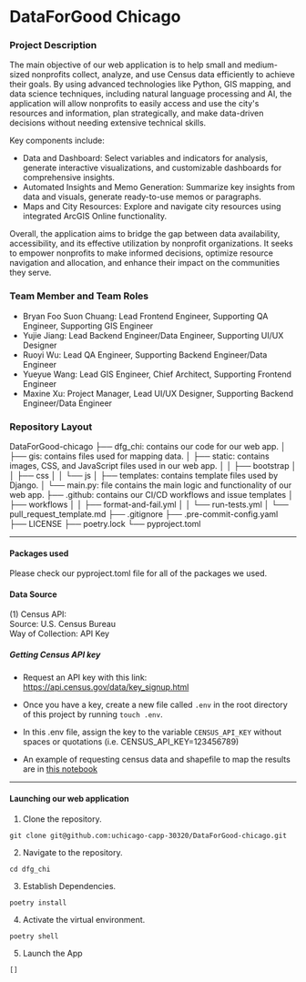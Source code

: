 # DataForGood Chicago

### **Project Description**
The main objective of our web application is to help small and medium-sized nonprofits collect, analyze, and use Census data efficiently to achieve their goals. By using advanced technologies like Python, GIS mapping, and data science techniques, including natural language processing and AI, the application will allow nonprofits to easily access and use the city's resources and information, plan strategically, and make data-driven decisions without needing extensive technical skills.

Key components include:
- Data and Dashboard: Select variables and indicators for analysis, generate interactive visualizations, and customizable dashboards for comprehensive insights.
- Automated Insights and Memo Generation: Summarize key insights from data and visuals, generate ready-to-use memos or paragraphs.
- Maps and City Resources: Explore and navigate city resources using integrated ArcGIS Online functionality.

Overall, the application aims to bridge the gap between data availability, accessibility, and its effective utilization by nonprofit organizations. It seeks to empower nonprofits to make informed decisions, optimize resource navigation and allocation, and enhance their impact on the communities they serve.

### **Team Member and Team Roles**
- Bryan Foo Suon Chuang: Lead Frontend Engineer, Supporting QA Engineer, Supporting GIS Engineer
- Yujie Jiang: Lead Backend Engineer/Data Engineer, Supporting UI/UX Designer
- Ruoyi Wu: Lead QA Engineer, Supporting Backend Engineer/Data Engineer
- Yueyue Wang: Lead GIS Engineer, Chief Architect, Supporting Frontend Engineer
- Maxine Xu: Project Manager, Lead UI/UX Designer, Supporting Backend Engineer/Data Engineer

### **Repository Layout**

DataForGood-chicago
├── dfg_chi: contains our code for our web app.
│   ├── gis: contains files used for mapping data.
│   ├── static: contains images, CSS, and JavaScript files used in our web app.
│   │   ├── bootstrap
│   │   ├── css
│   │   └── js
│   ├── templates: contains template files used by Django.
│   └── main.py: file contains the main logic and functionality of our web app.
├── .github: contains our CI/CD workflows and issue templates
│   ├── workflows
│   │   ├── format-and-fail.yml
│   │   └── run-tests.yml
│   └── pull_request_template.md
├── .gitignore
├── .pre-commit-config.yaml
├── LICENSE
├── poetry.lock
└── pyproject.toml

__________________

#### **Packages used**
Please check our pyproject.toml file for all of the packages we used.

#### **Data Source**

(1) Census API:\
Source: U.S. Census Bureau\
Way of Collection: API Key

##### Getting Census API key
- Request an API key with this link: https://api.census.gov/data/key_signup.html
- Once you have a key, create a new file called `.env` in the root directory of this project by running `touch .env`.
- In this .env file, assign the key to the variable `CENSUS_API_KEY` without spaces or quotations (i.e. CENSUS_API_KEY=123456789)

- An example of requesting census data and shapefile to map the results are in [this notebook](census_test.ipynb)
__________________

#### **Launching our web application**

1. Clone the repository.
```
git clone git@github.com:uchicago-capp-30320/DataForGood-chicago.git
```
2. Navigate to the repository.
```
cd dfg_chi
```
3. Establish Dependencies.
```
poetry install
```
4. Activate the virtual environment.
```
poetry shell
```
5. Launch the App
```
[]
